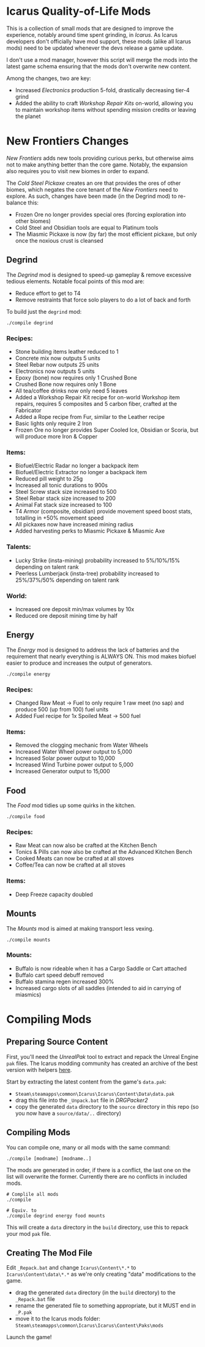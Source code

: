 Icarus Quality-of-Life Mods
===========================
This is a collection of small mods that are designed to improve the experience, notably around time spent grinding,
in _Icarus_. As Icarus developers don't officially have mod support, these mods (alike all Icarus mods) need to be
updated whenever the devs release a game update.

I don't use a mod manager, however this script will merge the mods into the latest game schema ensuring that the mods
don't overwrite new content.

Among the changes, two are key:

* Increased _Electronics_ production 5-fold, drastically decreasing tier-4 grind
* Added the ability to craft _Workshop Repair Kits_ on-world, allowing you to maintain workshop items without spending
  mission credits or leaving the planet

New Frontiers Changes
=====================
_New Frontiers_ adds new tools providing curious perks, but otherwise aims not to make anything better than the core
game. Notably, the expansion also requires you to visit new biomes in order to expand.

The _Cold Steel Pickaxe_ creates an ore that provides the ores of other biomes, which negates the core tenant of the
_New Frontiers_ need to explore. As such, changes have been made (in the Degrind mod) to re-balance this:

* Frozen Ore no longer provides special ores (forcing exploration into other biomes)
* Cold Steel and Obsidian tools are equal to Platinum tools
* The Miasmic Pickaxe is now (by far) the most efficient pickaxe, but only once the noxious crust is cleansed

Degrind
-------
The _Degrind_ mod is designed to speed-up gameplay & remove excessive tedious elements. Notable focal points of this
mod are:

* Reduce effort to get to T4
* Remove restraints that force solo players to do a lot of back and forth

To build just the `degrind` mod:

    ./compile degrind

### Recipes:

* Stone building items leather reduced to 1
* Concrete mix now outputs 5 units
* Steel Rebar now outputs 25 units
* Electronics now outputs 5 units
* Epoxy (bone) now requires only 1 Crushed Bone
* Crushed Bone now requires only 1 Bone
* All tea/coffee drinks now only need 5 leaves
* Added a Workshop Repair Kit recipe for on-world Workshop item repairs, requires 5 composites and 5 carbon fiber,
  crafted at the Fabricator
* Added a Rope recipe from Fur, similar to the Leather recipe
* Basic lights only require 2 Iron
* Frozen Ore no longer provides Super Cooled Ice, Obsidian or Scoria, but will produce more Iron & Copper

### Items:

* Biofuel/Electric Radar no longer a backpack item
* Biofuel/Electric Extractor no longer a backpack item
* Reduced pill weight to 25g
* Increased all tonic durations to 900s
* Steel Screw stack size increased to 500
* Steel Rebar stack size increased to 200
* Animal Fat stack size increased to 100
* T4 Armor (composite, obsidian) provide movement speed boost stats, totalling in +50% movement speed
* All pickaxes now have increased mining radius
* Added harvesting perks to Miasmic Pickaxe & Miasmic Axe

### Talents:

* Lucky Strike (insta-mining) probability increased to 5%/10%/15% depending on talent rank
* Peerless Lumberjack (insta-tree) probability increased to 25%/37%/50% depending on talent rank

### World:

* Increased ore deposit min/max volumes by 10x
* Reduced ore deposit mining time by half

Energy
------
The _Energy_ mod is designed to address the lack of batteries and the requirement that nearly everything is ALWAYS ON.
This mod makes biofuel easier to produce and increases the output of generators.

    ./compile energy

### Recipes:

* Changed Raw Meat -> Fuel to only require 1 raw meet (no sap) and produce 500 (up from 100) fuel units
* Added Fuel recipe for 1x Spoiled Meat -> 500 fuel

### Items:

* Removed the clogging mechanic from Water Wheels
* Increased Water Wheel power output to 5,000
* Increased Solar power output to 10,000
* Increased Wind Turbine power output to 5,000
* Increased Generator output to 15,000

Food
----
The _Food_ mod tidies up some quirks in the kitchen.

    ./compile food

### Recipes:

* Raw Meat can now also be crafted at the Kitchen Bench
* Tonics & Pills can now also be crafted at the Advanced Kitchen Bench
* Cooked Meats can now be crafted at all stoves
* Coffee/Tea can now be crafted at all stoves

### Items:

* Deep Freeze capacity doubled

Mounts
------
The _Mounts_ mod is aimed at making transport less vexing.

    ./compile mounts

### Mounts:

* Buffalo is now rideable when it has a Cargo Saddle or Cart attached
* Buffalo cart speed debuff removed
* Buffalo stamina regen increased 300%
* Increased cargo slots of all saddles (intended to aid in carrying of miasmics)

Compiling Mods
==============
Preparing Source Content
------------------------
First, you'll need the _UnrealPak_ tool to extract and repack the Unreal Engine `pak` files. The Icarus modding
community has created an archive of the best version with helpers
[here](https://drive.google.com/file/d/1f8J_2A0GgDIAU6Ekq7Ef6GELnpHpK8wT/view?usp=sharing).

Start by extracting the latest content from the game's `data.pak`:

* `Steam\steamapps\common\Icarus\Icarus\Content\Data\data.pak`
* drag this file into the `_Unpack.bat` file in _DRGPacker2_
* copy the generated `data` directory to the `source` directory in this repo (so you now have a `source/data/..`
  directory)

Compiling Mods
--------------
You can compile one, many or all mods with the same command:

    ./compile [modname] [modname..]

The mods are generated in order, if there is a conflict, the last one on the list will overwrite the former. Currently
there are no conflicts in included mods.

    # Complile all mods    
    ./compile

    # Equiv. to
    ./compile degrind energy food mounts

This will create a `data` directory in the `build` directory, use this to repack your mod `pak` file.

Creating The Mod File
---------------------
Edit `_Repack.bat` and change `Icarus\Content\*.*` to `Icarus\Content\data\*.*` as we're only creating "data"
modifications to the game.

* drag the generated `data` directory (in the `build` directory) to the `_Repack.bat` file
* rename the generated file to something appropriate, but it MUST end in `_P.pak`
* move it to the Icarus mods folder: `Steam\steamapps\common\Icarus\Icarus\Content\Paks\mods`

Launch the game!
